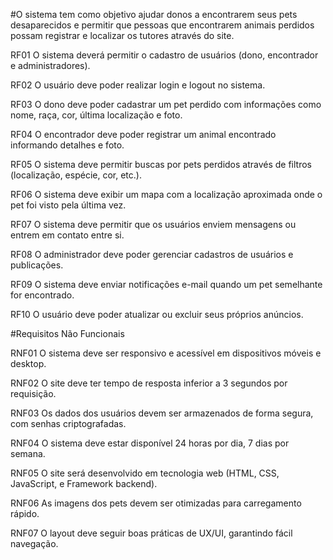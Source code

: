 #O sistema tem como objetivo ajudar donos a encontrarem seus pets desaparecidos e permitir que pessoas que encontrarem animais perdidos possam registrar e localizar os tutores através do site.

RF01	O sistema deverá permitir o cadastro de usuários (dono, encontrador e administradores).	

RF02	O usuário deve poder realizar login e logout no sistema.	

RF03	O dono deve poder cadastrar um pet perdido com informações como nome, raça, cor, última localização e foto.	

RF04	O encontrador deve poder registrar um animal encontrado informando detalhes e foto.

RF05	O sistema deve permitir buscas por pets perdidos através de filtros (localização, espécie, cor, etc.).

RF06	O sistema deve exibir um mapa com a localização aproximada onde o pet foi visto pela última vez.

RF07	O sistema deve permitir que os usuários enviem mensagens ou entrem em contato entre si.

RF08	O administrador deve poder gerenciar cadastros de usuários e publicações.

RF09	O sistema deve enviar notificações e-mail quando um pet semelhante for encontrado.	

RF10	O usuário deve poder atualizar ou excluir seus próprios anúncios.

 #Requisitos Não Funcionais

RNF01	O sistema deve ser responsivo e acessível em dispositivos móveis e desktop.	

RNF02	O site deve ter tempo de resposta inferior a 3 segundos por requisição.

RNF03	Os dados dos usuários devem ser armazenados de forma segura, com senhas criptografadas.	

RNF04	O sistema deve estar disponível 24 horas por dia, 7 dias por semana.	

RNF05	O site será desenvolvido em tecnologia web (HTML, CSS, JavaScript, e Framework backend).

RNF06	As imagens dos pets devem ser otimizadas para carregamento rápido.

RNF07	O layout deve seguir boas práticas de UX/UI, garantindo fácil navegação.

